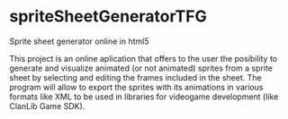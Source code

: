 spriteSheetGeneratorTFG
=======================
Sprite sheet generator online in html5

This project is an online aplication that offers to the user the posibility to generate and visualize animated (or not animated)
sprites from a sprite sheet by selecting and editing the frames included in the sheet.
The program will allow to export the sprites with its animations in various formats like XML to be used in libraries for videogame 
development (like ClanLib Game SDK).

